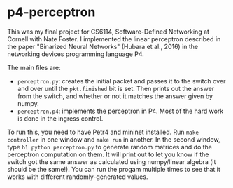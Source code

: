 # p4-perceptron

This was my final project for CS6114, Software-Defined Networking at Cornell with Nate Foster. I implemented the linear perceptron described in the paper "Binarized Neural Networks" (Hubara et al., 2016) in the networking devices programming language P4.

The main files are:
- `perceptron.py`: creates the initial packet and passes it to the switch over and over until the `pkt.finished` bit is set. Then prints out the answer from the switch, and whether or not it matches the answer given by numpy.
- `perceptron.p4`: implements the perceptron in P4. Most of the hard work is done in the ingress control.

To run this, you need to have Petr4 and mininet installed. Run `make controller` in one window and `make run` in another. In the second window, type `h1 python perceptron.py` to generate random matrices and do the perceptron computation on them. It will print out to let you know if the switch got the same answer as calculated using numpy/linear algebra (it should be the same!). You can run the progam multiple times to see that it works with different randomly-generated values.
